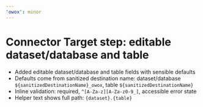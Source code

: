 ```yaml
---
'owox': minor
---
```


# Connector Target step: editable dataset/database and table

- Added editable dataset/database and table fields with sensible defaults
- Defaults come from sanitized destination name: dataset/database `${sanitizedDestinationName}_owox`, table `${sanitizedDestinationName}`
- Inline validation: required, `^[A-Za-z][A-Za-z0-9_]`, accessible error state
- Helper text shows full path: `{dataset}.{table}`
